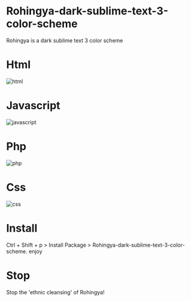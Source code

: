 # Rohingya-dark-sublime-text-3-color-scheme
Rohingya is a dark sublime text 3 color scheme

# Html
![html](https://user-images.githubusercontent.com/32423657/31104077-a58832e6-a7d2-11e7-824a-25f24ef45b06.PNG)

# Javascript 
![javascript](https://user-images.githubusercontent.com/32423657/31104171-57d8e74c-a7d3-11e7-958d-ce9922bb63e3.PNG)

# Php
![php](https://user-images.githubusercontent.com/32423657/31104212-93f5486a-a7d3-11e7-8cca-7b9e30be7358.PNG)

# Css
![css](https://user-images.githubusercontent.com/32423657/31104241-c7600f28-a7d3-11e7-8f16-01c6ef43d5c1.PNG)

# Install

Ctrl +  Shift + p >  Install Package > Rohingya-dark-sublime-text-3-color-scheme.
enjoy 



# Stop
Stop the 'ethnic cleansing' of Rohingya!
